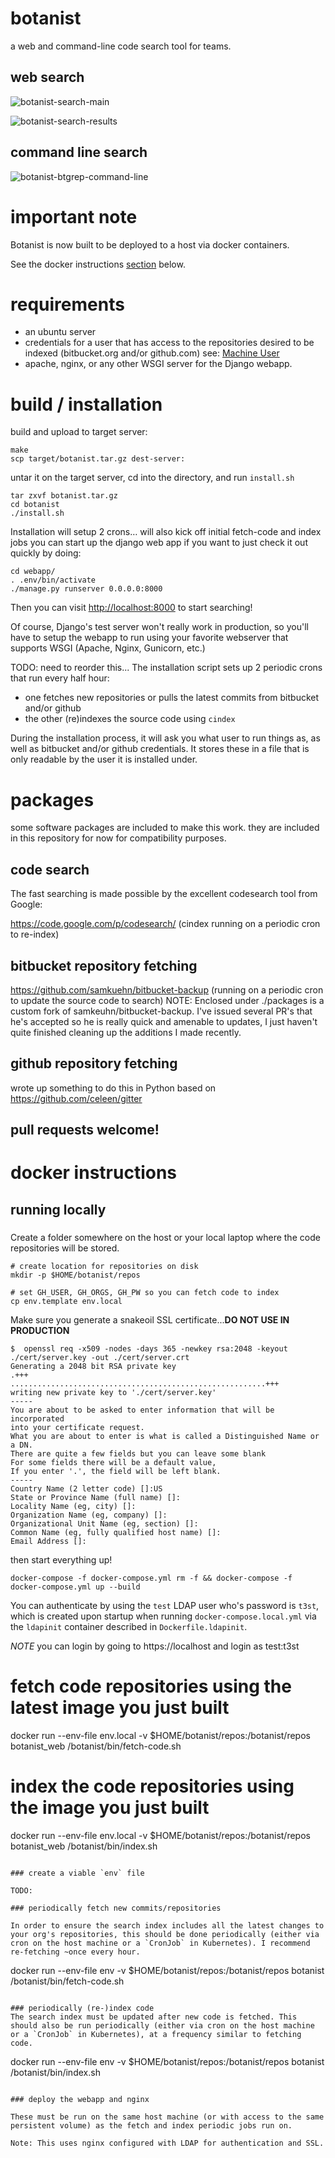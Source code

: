# botanist
a web and command-line code search tool for teams.

## web search
![botanist-search-main](docs/botanist-search-main.png)

![botanist-search-results](docs/botanist-search-results.png)

## command line search
![botanist-btgrep-command-line](docs/botanist-btgrep-command-line.png)

# important note
Botanist is now built to be deployed to a host via docker containers.

See the docker instructions [section](#docker-instructions) below.

# requirements

* an ubuntu server
* credentials for a user that has access to the repositories desired to be indexed (bitbucket.org and/or github.com) see: [Machine User](https://developer.github.com/guides/managing-deploy-keys/#machine-users)
* apache, nginx, or any other WSGI server for the Django webapp.

# build / installation

build and upload to target server:

```
make
scp target/botanist.tar.gz dest-server:
```

untar it on the target server, cd into the directory, and run `install.sh`

```
tar zxvf botanist.tar.gz
cd botanist
./install.sh

```

Installation will setup 2 crons…
will also kick off initial fetch-code and index jobs
you can start up the django web app if you want to just check it out quickly by doing:

```
cd webapp/
. .env/bin/activate
./manage.py runserver 0.0.0.0:8000
```

Then you can visit [http://localhost:8000](http://localhost:8000) to start searching!

Of course, Django's test server won't really work in production, so you'll have to setup the webapp to run using your favorite webserver that supports WSGI (Apache, Nginx, Gunicorn, etc.)

TODO: need to reorder this...
The installation script sets up 2 periodic crons that run every half hour:

* one fetches new repositories or pulls the latest commits from bitbucket and/or github
* the other (re)indexes the source code using `cindex`

During the installation process, it will ask you what user to run things
as, as well as bitbucket and/or github credentials. It stores these
in a file that is only readable by the user it is installed under.

# packages

some software packages are included to make this work. they are included
in this repository for now for compatibility purposes.

## code search
The fast searching is made possible by the excellent codesearch tool
from Google:

https://code.google.com/p/codesearch/
(cindex running on a periodic cron to re-index)

## bitbucket repository fetching
https://github.com/samkuehn/bitbucket-backup
(running on a periodic cron to update the source code to search)
NOTE: Enclosed under ./packages is a custom fork of
samkeuhn/bitbucket-backup. I've issued several PR's that he's accepted
so he is really quick and amenable to updates, I just haven't quite
finished cleaning up the additions I made recently.

## github repository fetching
wrote up something to do this in Python based on
https://github.com/celeen/gitter

## pull requests welcome!

# docker instructions

## running locally
### 

Create a folder somewhere on the host or your local laptop where the code repositories will be stored.

```
# create location for repositories on disk
mkdir -p $HOME/botanist/repos
```

```# copy env file to env.local, and
# set GH_USER, GH_ORGS, GH_PW so you can fetch code to index
cp env.template env.local
```

Make sure you generate a snakeoil SSL certificate...**DO NOT USE IN PRODUCTION**

```
$  openssl req -x509 -nodes -days 365 -newkey rsa:2048 -keyout ./cert/server.key -out ./cert/server.crt
Generating a 2048 bit RSA private key
.+++
.........................................................+++
writing new private key to './cert/server.key'
-----
You are about to be asked to enter information that will be incorporated
into your certificate request.
What you are about to enter is what is called a Distinguished Name or a DN.
There are quite a few fields but you can leave some blank
For some fields there will be a default value,
If you enter '.', the field will be left blank.
-----
Country Name (2 letter code) []:US
State or Province Name (full name) []:
Locality Name (eg, city) []:
Organization Name (eg, company) []:
Organizational Unit Name (eg, section) []:
Common Name (eg, fully qualified host name) []:
Email Address []:

```

then start everything up!
```
docker-compose -f docker-compose.yml rm -f && docker-compose -f docker-compose.yml up --build
```

You can authenticate by using the `test` LDAP user who's password is `t3st`, which is created upon startup when running `docker-compose.local.yml` via the `ldapinit` container described in `Dockerfile.ldapinit`.

*NOTE* you can login by going to https://localhost and login as test:t3st

# fetch code repositories using the latest image you just built
docker run --env-file env.local -v $HOME/botanist/repos:/botanist/repos botanist_web /botanist/bin/fetch-code.sh

# index the code repositories using the image you just built
docker run --env-file env.local -v $HOME/botanist/repos:/botanist/repos botanist_web /botanist/bin/index.sh

```

### create a viable `env` file

TODO:

### periodically fetch new commits/repositories

In order to ensure the search index includes all the latest changes to your org's repositories, this should be done periodically (either via cron on the host machine or a `CronJob` in Kubernetes). I recommend re-fetching ~once every hour.

```
docker run --env-file env -v $HOME/botanist/repos:/botanist/repos botanist /botanist/bin/fetch-code.sh
```

### periodically (re-)index code
The search index must be updated after new code is fetched. This should also be run periodically (either via cron on the host machine or a `CronJob` in Kubernetes), at a frequency similar to fetching code.

```
docker run --env-file env -v $HOME/botanist/repos:/botanist/repos botanist /botanist/bin/index.sh
```

### deploy the webapp and nginx

These must be run on the same host machine (or with access to the same persistent volume) as the fetch and index periodic jobs run on.

Note: This uses nginx configured with LDAP for authentication and SSL.